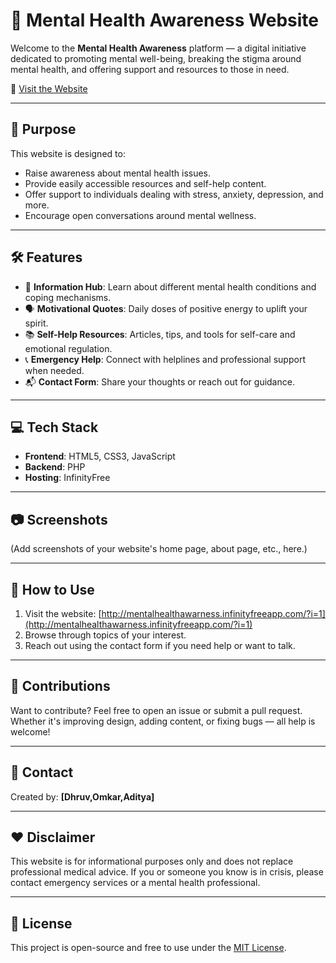 # 🌿 Mental Health Awareness Website

Welcome to the **Mental Health Awareness** platform — a digital initiative dedicated to promoting mental well-being, breaking the stigma around mental health, and offering support and resources to those in need.

🔗 [Visit the Website](http://mentalhealthawarness.infinityfreeapp.com/?i=1)

---

## 📌 Purpose

This website is designed to:
- Raise awareness about mental health issues.
- Provide easily accessible resources and self-help content.
- Offer support to individuals dealing with stress, anxiety, depression, and more.
- Encourage open conversations around mental wellness.

---

## 🛠️ Features

- 🧠 **Information Hub**: Learn about different mental health conditions and coping mechanisms.
- 🗣️ **Motivational Quotes**: Daily doses of positive energy to uplift your spirit.
- 📚 **Self-Help Resources**: Articles, tips, and tools for self-care and emotional regulation.
- 📞 **Emergency Help**: Connect with helplines and professional support when needed.
- 📬 **Contact Form**: Share your thoughts or reach out for guidance.

---

## 💻 Tech Stack

- **Frontend**: HTML5, CSS3, JavaScript
- **Backend**: PHP
- **Hosting**: InfinityFree

---

## 📷 Screenshots

(Add screenshots of your website's home page, about page, etc., here.)

---

## 🚀 How to Use

1. Visit the website: [http://mentalhealthawarness.infinityfreeapp.com/?i=1](http://mentalhealthawarness.infinityfreeapp.com/?i=1)
2. Browse through topics of your interest.
3. Reach out using the contact form if you need help or want to talk.

---

## 🤝 Contributions

Want to contribute? Feel free to open an issue or submit a pull request. Whether it's improving design, adding content, or fixing bugs — all help is welcome!

---

## 📩 Contact

Created by: **[Dhruv,Omkar,Aditya]**  

---

## ❤️ Disclaimer

This website is for informational purposes only and does not replace professional medical advice. If you or someone you know is in crisis, please contact emergency services or a mental health professional.

---

## 📃 License

This project is open-source and free to use under the [MIT License](LICENSE).
